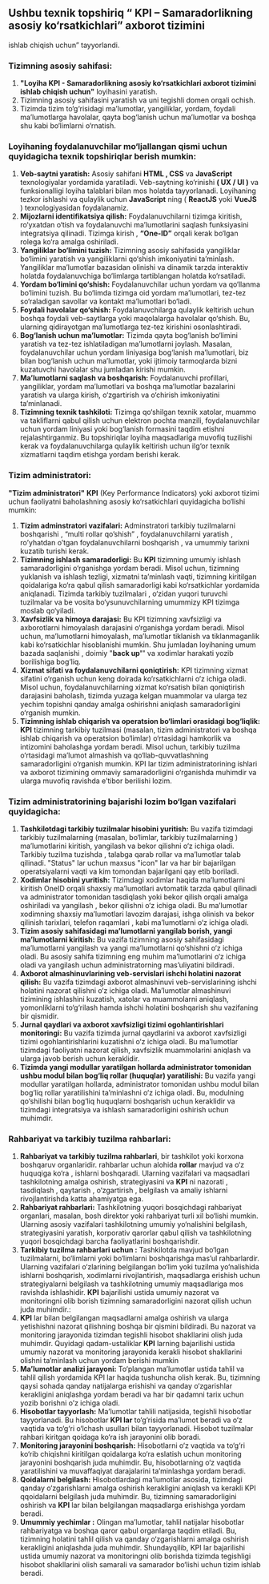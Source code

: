 ## Ushbu texnik topshiriq “ KPI – Samaradorlikning asosiy ko‘rsatkichlari” axborot tizimini

ishlab chiqish uchun” tayyorlandi.

### Tizimning asosiy sahifasi:

1. **"Loyiha KPI - Samaradorlikning asosiy ko‘rsatkichlari axborot tizimini ishlab chiqish uchun"** loyihasini yaratish.
2. Tizimning asosiy sahifasini yaratish va uni tegishli domen orqali ochish.
3. Tizimda tizim to‘g‘risidagi ma’lumotlar, yangiliklar, yordam, foydali ma’lumotlarga havolalar, qayta bog‘lanish uchun ma’lumotlar va boshqa shu kabi bo‘limlarni o‘rnatish.

### Loyihaning foydalanuvchilar mo‘ljallangan qismi uchun quyidagicha texnik topshiriqlar berish mumkin:

1. **Veb-saytni yaratish:** Asosiy sahifani **HTML , CSS** va **JavaScript** texnologiyalar yordamida yaratiladi. Veb-saytning ko‘rinishi **( UX / UI )** va funksionalligi loyiha talablari bilan mos holatda tayyorlanadi. Loyihaning tezkor ishlashi va qulaylik uchun **JavaScript** ning ( **ReactJS** yoki **VueJS** ) texnologiyasidan foydalanamiz.
2. **Mijozlarni identifikatsiya qilish:** Foydalanuvchilarni tizimga kiritish, ro‘yxatdan o‘tish va foydalanuvchi ma’lumotlarini saqlash funksiyasini integratsiya qilinadi. Tizimga kirish , **“One-ID”** orqali kerak bo‘lgan rolega ko‘ra amalga oshiriladi.
3. **Yangiliklar bo‘limini tuzish:** Tizimning asosiy sahifasida yangiliklar bo‘limini yaratish va yangiliklarni qo‘shish imkoniyatini ta’minlash. Yangiliklar ma’lumotlar bazasidan olinishi va dinamik tarzda interaktiv holatda foydalanuvchiga bo‘limlarga tartiblangan holatda ko‘rsatiladi.
4. **Yordam bo‘limini qo‘shish:** Foydalanuvchilar uchun yordam va qo‘llanma bo‘limini tuzish. Bu bo‘limda tizimga oid yordam ma’lumotlari, tez-tez so‘raladigan savollar va kontakt ma’lumotlari bo‘ladi.
5. **Foydali havolalar qo‘shish:** Foydalanuvchilarga qulaylik keltirish uchun boshqa foydali veb-saytlarga yoki maqolalarga havolalar qo‘shish. Bu, ularning qidirayotgan ma’lumotlarga tez-tez kirishini osonlashtiradi.
6. **Bog‘lanish uchun ma’lumotlar:** Tizimda qayta bog‘lanish bo‘limini yaratish va tez-tez ishlatiladigan ma’lumotlarni joylash. Masalan, foydalanuvchilar uchun yordam liniyasiga bog‘lanish ma’lumotlari, biz bilan bog‘lanish uchun ma’lumotlar, yoki ijtimoiy tarmoqlarda bizni kuzatuvchi havolalar shu jumladan kirishi mumkin.
7. **Ma’lumotlarni saqlash va boshqarish:** Foydalanuvchi profillari, yangiliklar, yordam ma’lumotlari va boshqa ma’lumotlar bazalarini yaratish va ularga kirish, o‘zgartirish va o‘chirish imkoniyatini ta’minlanadi.
8. **Tizimning texnik tashkiloti:** Tizimga qo‘shilgan texnik xatolar, muammo va takliflarni qabul qilish uchun elektron pochta manzili, foydalanuvchilar uchun yordam liniyasi yoki bog‘lanish formasini taqdim etishni rejalashtirganmiz. Bu topshiriqlar loyiha maqsadlariga muvofiq tuzilishi kerak va foydalanuvchilarga qulaylik keltirish uchun ilg‘or texnik xizmatlarni taqdim etishga yordam berishi kerak.

### **Tizim administratori:**

**"Tizim administratori"** **KPI** (Key Performance Indicators) yoki axborot tizimi uchun faoliyatni  baholashning asosiy ko‘rsatkichlari quyidagicha bo‘lishi mumkin:

1. **Tizim adminstratori vazifalari:**  Adminstratori tarkibiy tuzilmalarni boshqarishi , “multi rollar qo’shish” , foydalanuvchilarni yaratish , ro’yhatdan o’tgan foydalanuvchilarni boshqarish , va umummiy tarixni kuzatib turishi kerak.
2. **Tizimning ishlash samaradorligi:** Bu **KPI** tizimning umumiy ishlash samaradorligini o‘rganishga yordam beradi. Misol uchun, tizimning yuklanish va ishlash tezligi, xizmatni ta’minlash vaqti, tizimning kiritilgan qoidalariga ko‘ra qabul qilish samaradorligi kabi ko‘rsatkichlar yordamida aniqlanadi. Tizimda tarkibiy tuzilmalari , o‘zidan yuqori turuvchi tuzilmalar va be vosita bo‘ysunuvchilarning umummizy KPI tizimga moslab qo‘yiladi.
3. **Xavfsizlik va himoya darajasi:** Bu KPI tizimning xavfsizligi va axborotlarni himoyalash darajasini o‘rganishga yordam beradi. Misol uchun, ma’lumotlarni himoyalash, ma’lumotlar tiklanish va tiklanmaganlik kabi ko‘rsatkichlar hisoblanishi mumkin. Shu jumladan loyihaning umum bazada saqlanishi , doimiy "**back up'**" va xodimlar harakati yozib borilishiga bog‘liq.
4. **Xizmat sifati va foydalanuvchilarni qoniqtirish:** KPI tizimning xizmat sifatini o‘rganish uchun keng doirada ko‘rsatkichlarni o‘z ichiga oladi. Misol uchun, foydalanuvchilarning xizmat ko‘rsatish bilan qoniqtirish darajasini baholash, tizimda yuzaga kelgan muammolar va ularga tez yechim topishni qanday amalga oshirishni aniqlash samaradorligini o‘rganish mumkin.
5. **Tizimning ishlab chiqarish va operatsion bo‘limlari orasidagi bog‘liqlik:** **KPI** tizimning tarkibiy tuzilmasi (masalan, tizim administratori va boshqa ishlab chiqarish va operatsion bo‘limlar) o‘rtasidagi hamkorlik va intizomini baholashga yordam beradi. Misol uchun, tarkibiy tuzilma o‘rtasidagi ma’lumot almashish va qo‘llab-quvvatlashning samaradorligini o‘rganish mumkin. KPI lar tizim administratorining ishlari va axborot tizimining ommaviy samaradorligini o‘rganishda muhimdir va ularga muvofiq ravishda e’tibor berilishi lozim.

### **Tizim administratorining bajarishi lozim bo‘lgan vazifalari quyidagicha:**

1. **Tashkilotdagi tarkibiy tuzilmalar hisobini yuritish:** Bu vazifa tizimdagi tarkibiy tuzilmalarning (masalan, bo‘limlar, tarkibiy tuzilmalarning ) ma’lumotlarini kiritish, yangilash va bekor qilishni o‘z ichiga oladi. Tarkibiy tuzilma tuzishda , talabga qarab rollar va ma’lumotlar talab qilinadi. "Status" lar uchun maxsus "icon" lar va har bir bajarilgan operatsiyalarni vaqti va kim tomondan bajarilgani qay etib boriladi.
2. **Xodimlar hisobini yuritish:** Tizimdagi xodimlar haqida ma’lumotlarni kiritish OneID orqali shaxsiy ma’lumotlari avtomatik tarzda qabul qilinadi va administrator tomonidan tasdiqlash yoki bekor qilish orqali amalga oshiriladi va yangilash , bekor qilishni o‘z ichiga oladi. Bu ma’lumotlar xodimning shaxsiy ma’lumotlari lavozim darajasi, ishga olinish va bekor qilinish tarixlari, telefon raqamlari , kabi ma’lumotlarni o‘z ichiga oladi.
3. **Tizim asosiy sahifasidagi ma’lumotlarni yangilab borish, yangi ma’lumotlarni kiritish:** Bu vazifa tizimning asosiy sahifasidagi ma’lumotlarni yangilash va yangi ma’lumotlarni qo‘shishni o‘z ichiga oladi. Bu asosiy sahifa tizimning eng muhim ma’lumotlarini o‘z ichiga oladi va yangilash uchun administratorning mas’uliyatini bildiradi.
4. **Axborot almashinuvlarining veb-servislari ishchi holatini nazorat qilish:** Bu vazifa tizimdagi axborot almashinuvi veb-servislarining ishchi holatini nazorat qilishni o‘z ichiga oladi. Ma’lumotlar almashinuvi tizimining ishlashini kuzatish, xatolar va muammolarni aniqlash, yomonliklarni to‘g‘rilash hamda ishchi holatini boshqarish shu vazifaning bir qismidir.
5. **Jurnal qaydlari va axborot xavfsizligi tizimi ogohlantirishlari monitoringi:** Bu vazifa tizimda jurnal qaydlarini va axborot xavfsizligi tizimi ogohlantirishlarini kuzatishni o‘z ichiga oladi. Bu ma’lumotlar tizimdagi faoliyatni nazorat qilish, xavfsizlik muammolarini aniqlash va ularga javob berish uchun keraklidir.
6. **Tizimda yangi modullar yaratilgan hollarda administrator tomonidan ushbu modul bilan bog‘liq rollar (huquqlar) yaratilishi:** Bu vazifa yangi modullar yaratilgan hollarda, administrator tomonidan ushbu modul bilan bog‘liq rollar yaratilishini ta’minlashni o‘z ichiga oladi. Bu, modulning qo‘shilishi bilan bog‘liq huquqlarni boshqarish uchun keraklidir va tizimdagi integratsiya va ishlash samaradorligini oshirish uchun muhimdir.

### Rahbariyat va tarkibiy tuzilma rahbarlari:

1. **Rahbariyat va tarkibiy tuzilma rahbarlari**, bir tashkilot yoki korxona boshqaruv organlaridir. rahbarlar uchun alohida **rollar** mavjud va o‘z huquqiga ko‘ra , ishlarni boshqaradi. Ularning vazifalari va maqsadlari tashkilotning amalga oshirish, strategiyasini va **KPI** ni nazorati , tasdiqlash , qaytarish , o‘zgartirish , belgilash va amaliy ishlarni rivojlantirishda katta ahamiyatga ega.
2. **Rahbariyat rahbarlari:** Tashkilotning yuqori bosqichdagi rahbariyat organlari, masalan, bosh direktor yoki rahbariyat turli xil bo‘lishi mumkin. Ularning asosiy vazifalari tashkilotning umumiy yo‘nalishini belgilash, strategiyasini yaratish, korporativ qarorlar qabul qilish va tashkilotning yuqori bosqichdagi barcha faoliyatlarini boshqarishdir.
3. **Tarkibiy tuzilma rahbarlari uchun :**  Tashkilotda mavjud bo‘lgan tuzilmalarni, bo‘limlarni yoki bo‘limlarni boshqarishga mas’ul rahbarlardir. Ularning vazifalari o‘zlarining belgilangan bo‘lim yoki tuzilma yo‘nalishida ishlarni boshqarish, xodimlarni rivojlantirish, maqsadlarga erishish uchun strategiyalarni belgilash va tashkilotning umumiy maqsadlariga mos ravishda ishlashidir. **KPI** bajarilishi ustida umumiy nazorat va monitoringni olib borish tizimning samaradorligini nazorat qilish uchun juda muhimdir.:
4. **KPI** lar bilan belgilangan maqsadlarni amalga oshirish va ularga yetishishni nazorat qilishning boshqa bir qismini bildiradi. Bu nazorat va monitoring jarayonida tizimdan tegishli hisobot shakllarini olish juda muhimdir. Quyidagi qadam-ustaliklar **KPI** larning bajarilishi ustida umumiy nazorat va monitoring jarayonida kerakli hisobot shakllarini olishni ta’minlash uchun yordam berishi mumkin
5. **Ma’lumotlar analizi jarayoni:** To‘plangan ma’lumotlar ustida tahlil va tahlil qilish yordamida KPI lar haqida tushuncha olish kerak. Bu, tizimning qaysi sohada qanday natijalarga erishishi va qanday o‘zgarishlar kerakligini aniqlashga yordam beradi va har bir qadamni tarix uchun yozib borishni o’z ichiga oladi.
6. **Hisobotlar tayyorlash:** Ma’lumotlar tahlili natijasida, tegishli hisobotlar tayyorlanadi. Bu hisobotlar **KPI lar** to‘g‘risida ma’lumot beradi va o‘z vaqtida va to‘g‘ri o‘lchash usullari bilan tayyorlanadi. Hisobot tuzilmalar rahbari kiritgan qoidaga ko‘ra ish jarayonini olib boradi.
7. **Monitoring jarayonini boshqarish:** Hisobotlarni o‘z vaqtida va to‘g‘ri ko‘rib chiqishni kiritilgan qoidalarga ko‘ra eslatish uchun monitoring jarayonini boshqarish juda muhimdir. Bu, hisobotlarning o‘z vaqtida yaratilishini va muvaffaqiyat darajalarini ta’minlashga yordam beradi.
8. **Qoidalarni belgilash:** Hisobotlardagi ma’lumotlar asosida, tizimdagi qanday o‘zgarishlarni amalga oshirish kerakligini aniqlash va kerakli KPI qqoidalarni belgilash juda muhimdir. Bu, tizimning samaradorligini oshirish va **KPI** lar bilan belgilangan maqsadlarga erishishga yordam beradi.
9. **Umummiy yechimlar :** Olingan ma’lumotlar, tahlil natijalar hisobotlar rahbariyatga va boshqa qaror qabul organlarga taqdim etiladi. Bu, tizimning holatini tahlil qilish va qanday o‘zgarishlarni amalga oshirish kerakligini aniqlashda juda muhimdir. Shundayqilib, KPI lar bajarilishi ustida umumiy nazorat va monitoringni olib borishda tizimda tegishligi hisobot shakllarini olish samarali va samarador bo‘lishi uchun tizim ishlab beradi.